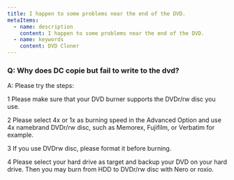 ```yaml
---
title: I happen to some problems near the end of the DVD.
metaItems:
  - name: description
    content: I happen to some problems near the end of the DVD.
  - name: keywords
    content: DVD Cloner
---
```


### Q: Why does DC copie but fail to write to the dvd?

A:
Please try the steps:

1 Please make sure that your DVD burner supports the DVDr/rw disc you use.

2 Please select 4x or 1x as burning speed in the Advanced Option and use 4x namebrand DVDr/rw disc, such as Memorex, Fujifilm, or Verbatim for example.

3 If you use DVDrw disc, please format it before burning.

4 Please select your hard drive as target and backup your DVD on your hard drive. Then you may burn from HDD to DVDr/rw disc with Nero or roxio.

